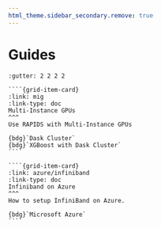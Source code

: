 ```yaml
---
html_theme.sidebar_secondary.remove: true
---
```


# Guides

`````{gridtoctree} 1 2 2 3
:gutter: 2 2 2 2

````{grid-item-card}
:link: mig
:link-type: doc
Multi-Instance GPUs
^^^
Use RAPIDS with Multi-Instance GPUs

{bdg}`Dask Cluster`
{bdg}`XGBoost with Dask Cluster`
````

````{grid-item-card}
:link: azure/infiniband
:link-type: doc
Infiniband on Azure
^^^
How to setup InfiniBand on Azure.

{bdg}`Microsoft Azure`
````

`````
